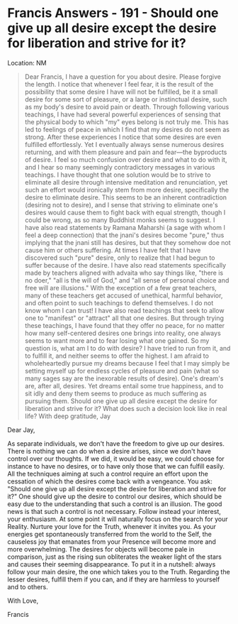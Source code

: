 # Francis Answers - 191 - Should one give up all desire except the desire for liberation and strive for it? 

Location: NM


>Dear Francis, I have a question for you about desire. Please forgive the length. I notice that whenever I feel fear, it is the result of the possibility that some desire I have will not be fulfilled, be it a small desire for some sort of pleasure, or a large or instinctual desire, such as my body's desire to avoid pain or death. Through following various teachings, I have had several powerful experiences of sensing that the physical body to which "my" eyes belong is not truly me. This has led to feelings of peace in which I find that my desires do not seem as strong. After these experiences I notice that some desires are even fulfilled effortlessly. Yet I eventually always sense numerous desires returning, and with them pleasure and pain and fear—the byproducts of desire. I feel so much confusion over desire and what to do with it, and I hear so many seemingly contradictory messages in various teachings. I have thought that one solution would be to strive to eliminate all desire through intensive meditation and renunciation, yet such an effort would ironically stem from more desire, specifically the desire to eliminate desire. This seems to be an inherent contradiction (desiring not to desire), and I sense that striving to eliminate one's desires would cause them to fight back with equal strength, though I could be wrong, as so many Buddhist monks seems to suggest. I have also read statements by Ramana Maharshi (a sage with whom I feel a deep connection) that the jnani's desires become "pure," thus implying that the jnani still has desires, but that they somehow doe not cause him or others suffering. At times I have felt that I have discovered such "pure" desire, only to realize that I had begun to suffer because of the desire. I have also read statements specifically made by teachers aligned with advaita who say things like, "there is no doer," "all is the will of God," and "all sense of personal choice and free will are illusions." With the exception of a few great teachers, many of these teachers get accused of unethical, harmful behavior, and often point to such teachings to defend themselves. I do not know whom I can trust! I have also read teachings that seek to allow one to "manifest" or "attract" all that one desires. But through trying these teachings, I have found that they offer no peace, for no matter how many self-centered desires one brings into reality, one always seems to want more and to fear losing what one gained. So my question is, what am I to do with desire? I have tried to run from it, and to fulfill it, and neither seems to offer the highest. I am afraid to wholeheartedly pursue my dreams because I feel that I may simply be setting myself up for endless cycles of pleasure and pain (what so many sages say are the inexorable results of desire). One's dream's are, after all, desires. Yet dreams entail some true happiness, and to sit idly and deny them seems to produce as much suffering as pursuing them. Should one give up all desire except the desire for liberation and strive for it? What does such a decision look like in real life? With deep gratitude, Jay

Dear Jay,

As separate individuals, we don't have the freedom to give up our desires. There is nothing we can do when a desire arises, since we don't have control over our thoughts. If we did, it would be easy, we could choose for instance to have no desires, or to have only those that we can fulfill easily. All the techniques aiming at such a control require an effort upon the cessation of which the desires come back with a vengeance. You ask: "Should one give up all desire except the desire for liberation and strive for it?" One should give up the desire to control our desires, which should be easy due to the understanding that such a control is an illusion. The good news is that such a control is not necessary. Follow instead your interest, your enthusiasm. At some point it will naturally focus on the search for your Reality. Nurture your love for the Truth, whenever it invites you. As your energies get spontaneously transferred from the world to the Self, the causeless joy that emanates from your Presence will become more and more overwhelming. The desires for objects will become pale in comparison, just as the rising sun obliterates the weaker light of the stars and causes their seeming disappearance. To put it in a nutshell: always follow your main desire, the one which takes you to the Truth. Regarding the lesser desires, fulfill them if you can, and if they are harmless to yourself and to others.

With Love,

Francis

